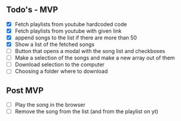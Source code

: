 ## Todo's - MVP 

- [x] Fetch playlists from youtube hardcoded code
- [x] Fetch playlists from youtube with given link 
- [x] append songs to the list if there are more than 50
- [x] Show a list of the fetched songs
- [ ] Button that opens a modal with the song list and checkboxes
- [ ] Make a selection of the songs and make a new array out of them
- [ ] Download selection to the computer
- [ ] Choosing a folder where to download

## Post MVP

- [ ] Play the song in the browser
- [ ] Remove the song from the list (and from the playlist on yt)